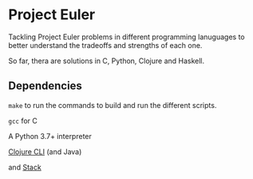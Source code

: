 # Project Euler

Tackling Project Euler problems in different programming lanuguages to better understand the tradeoffs and strengths of each one.

So far, thera are solutions in C, Python, Clojure and Haskell.

## Dependencies

`make` to run the commands to build and run the different scripts.

`gcc` for C

A Python 3.7+ interpreter

[Clojure CLI](https://clojure.org/guides/getting_started) (and Java)

and [Stack](https://docs.haskellstack.org/en/stable/README/)
